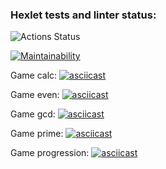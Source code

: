 ### Hexlet tests and linter status:
![Actions Status](https://github.com/HAOtheFirst/python-project-lvl1/workflows/hexlet-check/badge.svg)

[![Maintainability](https://api.codeclimate.com/v1/badges/0a105e3ea4281bab1078/maintainability)](https://codeclimate.com/github/HAOtheFirst/python-project-lvl1/maintainability)

Game calc:
[![asciicast](https://asciinema.org/a/o8oLOytkOZ9FmRF056qZJ6Boq.svg)](https://asciinema.org/a/o8oLOytkOZ9FmRF056qZJ6Boq)

Game even:
[![asciicast](https://asciinema.org/a/7WAoJcTLTLZ9G5UmyslBJNjy5.svg)](https://asciinema.org/a/7WAoJcTLTLZ9G5UmyslBJNjy5)

Game gcd:
[![asciicast](https://asciinema.org/a/tcDsGEOx6ZFaasFmRO1HXh2kH.svg)](https://asciinema.org/a/tcDsGEOx6ZFaasFmRO1HXh2kH)

Game prime:
[![asciicast](https://asciinema.org/a/x8ntZsJDRaPoDdePZbGXAGprl.svg)](https://asciinema.org/a/x8ntZsJDRaPoDdePZbGXAGprl)

Game progression:
[![asciicast](https://asciinema.org/a/ld3BOZSqdx3o5yoGY3G1AQoJq.svg)](https://asciinema.org/a/ld3BOZSqdx3o5yoGY3G1AQoJq)
